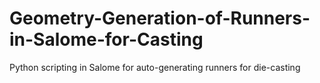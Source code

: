 # Geometry-Generation-of-Runners-in-Salome-for-Casting
Python scripting in Salome for auto-generating runners for die-casting
